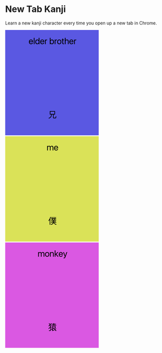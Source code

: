 # New Tab Kanji

Learn a new kanji character every time you open up a new tab in Chrome.

<img src="screenshot1.png" width="300"><img src="screenshot2.png" width="300"><img src="screenshot3.png" width="300">

